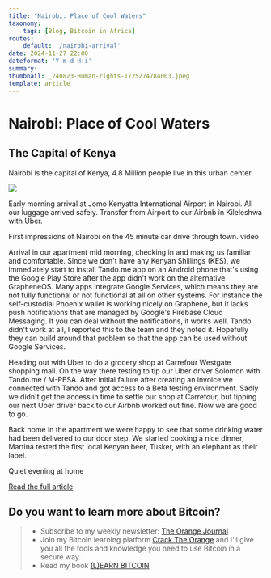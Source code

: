 ```yaml
---
title: "Nairobi: Place of Cool Waters"
taxonomy:
    tags: [Blog, Bitcoin in Africa]
routes:
    default: '/nairobi-arrival'
date: 2024-11-27 22:00
dateformat: 'Y-m-d H:i'
summary: 
thumbnail: _240823-Human-rights-1725274784003.jpeg
template: article
---
```


# Nairobi: Place of Cool Waters

## The Capital of Kenya

Nairobi is the capital of Kenya, 4.8 Million people live in this urban center. 

![](_240823-Human-rights-1725274784003.jpeg)

Early morning arrival at Jomo Kenyatta International Airport in Nairobi. All our luggage arrived safely. Transfer from Airport to our Airbnb in Kileleshwa with Uber.

First impressions of Nairobi on the 45 minute car drive through town.
video

Arrival in our apartment mid morning, checking in and making us familiar and comfortable. Since we don't have any Kenyan Shillings (KES), we immediately start to install Tando.me app on an Android phone that's using the Google Play Store after the app didn't work on the alternative GrapheneOS. Many apps integrate Google Services, which means they are not fully functional or not functional at all on other systems. For instance the self-custodial Phoenix wallet is working nicely on Graphene, but it lacks push notifications that are managed by Google's Firebase Cloud Messaging. If you can deal without the notifications, it works well. Tando didn't work at all, I reported this to the team and they noted it. Hopefully they can build around that problem so that the app can be used without Google Services.

Heading out with Uber to do a grocery shop at Carrefour Westgate shopping mall. On the way there testing to tip our Uber driver Solomon with Tando.me / M-PESA. After initial failure after creating an invoice we connected with Tando and got access to a Beta testing environment. Sadly we didn't get the access in time to settle our shop at Carrefour, but tipping our next Uber driver back to our Airbnb worked out fine. Now we are good to go.

Back home in the apartment we were happy to see that some drinking water had been delivered to our door step. We started cooking a nice dinner, Martina tested the first local Kenyan beer, Tusker, with an elephant as their label.

Quiet evening at home

[Read the full article](https://h17n.com/human-rights/)

## Do you want to learn more about Bitcoin? 

> * Subscribe to my weekly newsletter: [The Orange Journal](https://anita.link/news)
> * Join my Bitcoin learning platform [Crack The Orange](https://cracktheorange.com) and I'll give you all the tools and knowledge you need to use Bitcoin in a secure way.
> * Read my book [(L)EARN BITCOIN](https://learnbitcoin.link/)